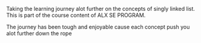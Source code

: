 Taking the learning journey alot further on the concepts of singly linked list. This is part of the course content of ALX SE PROGRAM.

The journey has been tough and enjoyable cause each concept push you alot further down the rope
